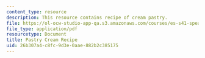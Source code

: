 ```yaml
---
content_type: resource
description: This resource contains recipe of cream pastry.
file: https://ol-ocw-studio-app-qa.s3.amazonaws.com/courses/es-s41-speak-italian-with-your-mouth-full-spring-2012/26b307a4c8fc9d3e0aae882b2c385175_MITES_S41S12_PastryCreamRcp.pdf
file_type: application/pdf
resourcetype: Document
title: Pastry Cream Recipe
uid: 26b307a4-c8fc-9d3e-0aae-882b2c385175
---
```

